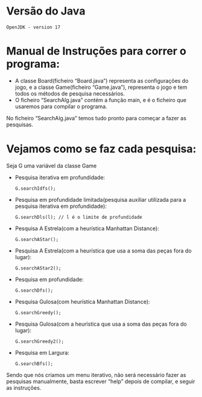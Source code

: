 # Versão do Java

``` OpenJDK - version 17 ```

# Manual de Instruções para correr o programa:

- A classe Board(ficheiro “Board.java”) representa as configurações do jogo, e a classe Game(ficheiro “Game.java”), representa o jogo
e tem todos os métodos de pesquisa necessários.
- O ficheiro “SearchAlg.java” contém a função main, e é o ficheiro que usaremos 
para compilar o programa.

No ficheiro “SearchAlg.java” temos tudo pronto para começar a fazer as pesquisas.


# Vejamos como se faz cada pesquisa:

Seja G uma variável da classe Game

- Pesquisa iterativa em profundidade:

   ```G.searchIdfs();```

- Pesquisa em profundidade limitada(pesquisa auxiliar utilizada para a pesquisa iterativa em profundidade):

   ```G.searchDls(l); // l é o limite de profundidade```

- Pesquisa A Estrela(com a heurística Manhattan Distance):

   ```G.searchAStar(); ```

- Pesquisa A Estrela(com a heurística que usa a soma das peças fora do lugar):

   ```G.searchAStar2(); ```

- Pesquisa em profundidade:

   ```G.searchDfs();```

- Pesquisa Gulosa(com heurística Manhattan Distance):

   ```G.searchGreedy(); ```

- Pesquisa Gulosa(com a heurística que usa a soma das peças fora do lugar):

  ``` G.searchGreedy2();    ```

- Pesquisa em Largura:

   ```G.searchBfs();```

Sendo que nós criamos um menu iterativo, não será necessário fazer as pesquisas manualmente, basta escrever “help” depois de compilar, e seguir as instruções.
